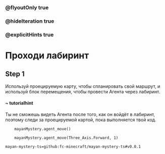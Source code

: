 ### @flyoutOnly true
### @hideIteration true
### @explicitHints true

# Проходи лабиринт

## Step 1
Используй проецируемую карту, чтобы спланировать свой маршрут, и используй блок перемещения, чтобы провести Агента через лабиринт.

#### ~ tutorialhint
Ты не сможешь видеть Агента после того, как он войдёт в лабиринт, поэтому следи за проецируемой картой, пока выполняется твой код.


```ghost
    mayanMystery.agent_move()
```
```template
    mayanMystery.agent_move(Three_Axis.Forward, 1)
```

```package
mayan-mystery-ts=github:fc-minecraft/mayan-mystery-ts#v0.0.1
```